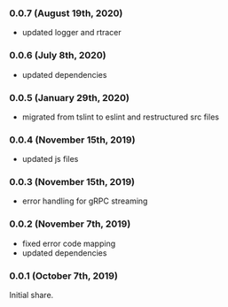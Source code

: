 ### 0.0.7 (August 19th, 2020)

- updated logger and rtracer

### 0.0.6 (July 8th, 2020)

- updated dependencies

### 0.0.5 (January 29th, 2020)

- migrated from tslint to eslint and restructured src files

### 0.0.4 (November 15th, 2019)

- updated js files

### 0.0.3 (November 15th, 2019)

- error handling for gRPC streaming

### 0.0.2 (November 7th, 2019)

- fixed error code mapping
- updated dependencies

### 0.0.1 (October 7th, 2019)

Initial share.
